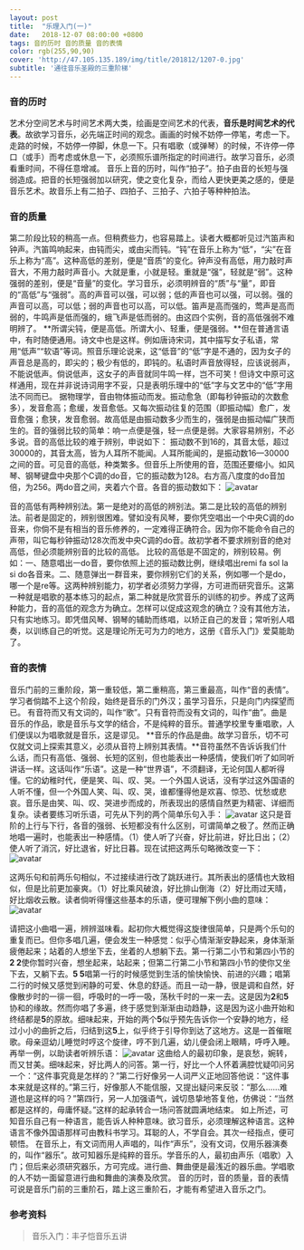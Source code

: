 ```yaml
---
layout: post
title:  "乐理入门(一)"
date:   2018-12-07 08:00:00 +0800
tags: 音的历时 音的质量 音的表情 
color: rgb(255,90,90)
cover: 'http://47.105.135.189/img/title/201812/1207-0.jpg'
subtitle: '通往音乐圣殿的三重阶梯'
---
```


### 音的历时
艺术分空间艺术与时间艺术两大类，绘画是空间艺术的代表，**音乐是时间艺术的代表**。故欲学习音乐，必先端正时间的观念。画画的时候不妨停一停笔，考虑一下。走路的时候，不妨停一停脚，休息一下。只有唱歌（或弹琴）的时候，不许停一停口（或手）而考虑或休息一下，必须照乐谱所指定的时间进行。故学习音乐，必须看重时间，不得任意增减。
音乐上音的历时，叫作“拍子”。拍子由音的长短与强弱造成。把音的长短强弱加以研究，使之变化复杂，而给人更快更美之感的，便是音乐艺术。故音乐上有二拍子、四拍子、三拍子、六拍子等种种拍法。

### 音的质量
第二阶段比较的稍高一点。但稍费些力，也容易踏上。读者大概都听见过汽笛声和钟声。汽笛鸣响起来，由钝而尖，或由尖而钝。“钝”在音乐上称为“低”，“尖”在音乐上称为“高”。这种高低的差别，便是“音质”的变化。钟声没有高低，用力敲时声音大，不用力敲时声音小。大就是重，小就是轻。重就是“强”，轻就是“弱”。这种强弱的差别，便是“音量”的变化。学习音乐，必须明辨音的“质”与“量”，即音的“高低”与“强弱”。高的声音可以强，可以弱；低的声音也可以强，可以弱。强的声音可以高，可以低；弱的声音也可以高，可以低。笛声是高而强的，莺声是高而弱的，牛鸣声是低而强的，蛾飞声是低而弱的。由这四个实例，音的高低强弱不难明辨了。
**所谓尖钝，便是高低。所谓大小、轻重，便是强弱。**但在普通言语中，有时随便通用。诗文中也是这样。例如唐诗宋词，其中描写女子私语，常用“低声”“软语”等词。照音乐理论说来，这“低音”的“低”字是不通的，因为女子的声音总是高的，即尖的；极少有低的，即钝的。私语时声音放得轻，应该说弱声，不能说低声。倘说低声，这女子的声音就同牛鸣一样，岂不可笑！但诗文中原可这样通用，现在并非说诗词用字不妥，只是表明乐理中的“低”字与文艺中的“低”字用法不同而已。
据物理学，音由物体振动而发。振动愈急（即每秒钟振动的次数愈多），发音愈高；愈缓，发音愈低。又每次振动往复的范围（即振动幅）愈广，发音愈强；愈狭，发音愈弱。故高低是由振动数多少而生的，强弱是由振动幅广狭而生的。音的强弱比较的简单：响一点便是强，轻一点便是弱。大家容易辨别，不必多说。音的高低比较的难于辨别，申说如下：
振动数不到16的，其音太低，超过30000的，其音太高，皆为人耳所不能闻。人耳所能闻的，是振动数16—30000之间的音。可见音的高低，种类繁多。但音乐上所使用的音，范围还要缩小。如风琴、钢琴键盘中央那个C调的do音，它的振动数为128。右方高八度度的do音加倍，为256。两do音之间，夹着六个音。各音的振动数如下：
![avatar](http://47.105.135.189/img/body/201812/1207-1.png)

音的高低有两种辨别法。第一是绝对的高低的辨别法。第二是比较的高低的辨别法。前者是固定的，辨别很困难。譬如没有风琴，要你凭空唱出一个中央C调的do音来，你倘不是有相当的音乐修养的，一定难得正确符合。因为你不能命令自己的声带，叫它每秒钟振动128次而发中央C调的do音。故初学者不要求辨别音的绝对高低，但必须能辨别音的比较的高低。
比较的高低是不固定的，辨别较易。例如：一、随意唱出一do音，要你依照上述的振动数比例，继续唱出remi fa sol la si do各音来。二、随意弹出一群音来，要你辨别它们的关系，例如哪一个是do，哪一个是re等。这两种辨别能力，初学者必须努力学得，方可进而研究音乐。这第一种就是唱歌的基本练习的起点，第二种就是欣赏音乐的训练的初步。养成了这两种能力，音的高低的观念方为确立。怎样可以促成这观念的确立？没有其他方法，只有实地练习。即凭借风琴、钢琴的辅助而练唱，以矫正自己的发音；常听别人唱奏，以训练自己的听觉。这是理论所无可为力的地方，这册《音乐入门》爱莫能助了。

### 音的表情
音乐门前的三重阶段，第一重较低，第二重稍高，第三重最高，叫作“音的表情”。学习者倘踏不上这个阶段，始终是音乐的门外汉；虽学习音乐，只是向门内探望而已。
有音符而又有文词的，叫作“歌”。只有音符而没有文词的，叫作“曲”。曲是音乐的作品，歌是音乐与文学的结合，不是纯粹的音乐。普通学校里专重唱歌，人们便误以为唱歌就是音乐，这是谬见。
**音乐的作品是曲。故学习音乐，切不可仅就文词上探索其意义，必须从音符上辨别其表情。**音符虽然不告诉诉我们什么话，而只有高低、强弱、长短的区别，但也能表出一种感情，使我们听了如同听讲话一样。这话叫作“乐语”。这是一种“世界语”，不须翻译，无论何国人都听得懂。它的幼稚时代，便是笑、叫、叹、哭。一个外国人说话，没有学过这外国语的人听不懂，但一个外国人笑、叫、叹、哭，谁都懂得他是欢喜、惊恐、忧愁或悲哀。音乐是由笑、叫、叹、哭进步而成的，所表现出的感情自然更为精密、详细而复杂。读者要练习听乐语，可先从下列的两个简单乐句入手：
![avatar](http://47.105.135.189/img/body/201812/1207-2.jpg)
这只是音阶的上行与下行，各音的强弱、长短都没有什么区别，可谓简单之极了。然而正确地唱一遍时，也能表出一种感情。（1）使人听了兴奋，好比前进，好比日出；（2）使人听了消沉，好比退省，好比日暮。现在试把这两乐句略微改变一下：
![avatar](http://47.105.135.189/img/body/201812/1207-3.jpg)

这两乐句和前两乐句相似，不过接续进行改了跳跃进行。其所表出的感情也大致相似，但是比前更加豪爽。（1）好比乘风破浪，好比排山倒海（2）好比雨过天晴，好比烟收云散。读者倘听得懂这些基本的乐语，便可理解下例小曲的意味：
![avatar](http://47.105.135.189/img/body/201812/1207-4.jpg)

请把这小曲唱一遍，辨辨滋味看。起初你大概觉得这旋律很简单，只是两个乐句的重复而已。但你多唱几遍，便会发生一种感觉：似乎心情渐渐安静起来，身体渐渐疲倦起来；站着的人想坐下去，坐着的人想躺下去。第一行第二小节和第四小节的**2 2**使你暂时兴奋，想坐起来，站起来；但第二行第二小节和第四小节的使你又坐下去，又躺下去。**5 5**唱第一行的时候感觉到生活的愉快愉快、前进的兴趣；唱第二行的时候又感觉到闲静的可爱、休息的舒适。而且一动一静，很是调和自然，好像散步时的一徘一徊，呼吸时的一呼一吸，荡秋千时的一来一去。这是因为**2**和**5**协和的缘故。然而你唱了多遍，终于感觉到渐渐由动趋静，这是因为这小曲开始和终结都是**5**的原故。细味起来，开始的两个**5**似乎预先告诉你一个安静的地方，经过小小的曲折之后，归结到这**5**上，似乎终于引导你到达了这地方。这是一首催眠歌。母亲逗幼儿睡觉时哼这个旋律，哼不到几遍，幼儿便会闭上眼睛，呼呼入睡。
再举一例，以助读者听辨乐语：
![avatar](http://47.105.135.189/img/body/201812/1207-5.jpg)
这曲给人的最初印象，是哀愁，婉转，而又甘美。细味起来，好比两人的问答。第一行，好比一个人怀着满腔忧疑叩问另一个：“这件事究竟是怎样的？”第二行好像另一人词严义正地回答他说：“这件事本来就是这样的。”第三行，好像那人不能信服，又提出疑问来反驳：“那么……难道也是这样的吗？”第四行，另一人加强语气，诚切恳挚地答复他，仿佛说：“当然都是这样的，毋庸怀疑。”这样的起承转合一场问答就圆满地结束。
如上所述，可知音乐自己有一种语言，能告诉人种种意味。欲习音乐，必须理解这种语言。这种语言不像外国语那样可由教科书学习。耳聪的人，不学自会。其次一经指点，便可顿悟。
在音乐上，有文词而用人声唱的，叫作“声乐”，没有文词，仅用乐器演奏的，叫作“器乐”。故可知器乐是纯粹的音乐。学音乐的人，最初由声乐（唱歌）入门；但后来必须研究器乐，方可完成。进行曲、舞曲便是最浅近的器乐曲。学唱歌的人不妨一面留意进行曲和舞曲的演奏及欣赏。
音的历时，音的质量，音的表情可说是音乐门前的三重阶石，踏上这三重阶石，才能有希望进入音乐之门。

### 参考资料
> 音乐入门：丰子恺音乐五讲
